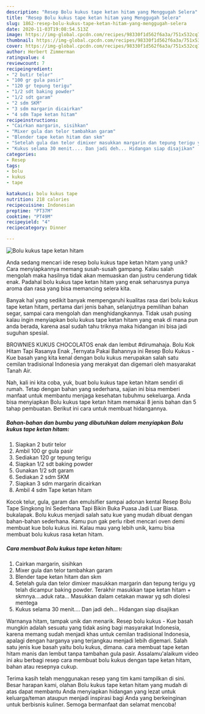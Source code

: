 ```yaml
---
description: "Resep Bolu kukus tape ketan hitam yang Menggugah Selera"
title: "Resep Bolu kukus tape ketan hitam yang Menggugah Selera"
slug: 1862-resep-bolu-kukus-tape-ketan-hitam-yang-menggugah-selera
date: 2020-11-03T19:08:54.513Z
image: https://img-global.cpcdn.com/recipes/98330f1d562f6a3a/751x532cq70/bolu-kukus-tape-ketan-hitam-foto-resep-utama.jpg
thumbnail: https://img-global.cpcdn.com/recipes/98330f1d562f6a3a/751x532cq70/bolu-kukus-tape-ketan-hitam-foto-resep-utama.jpg
cover: https://img-global.cpcdn.com/recipes/98330f1d562f6a3a/751x532cq70/bolu-kukus-tape-ketan-hitam-foto-resep-utama.jpg
author: Herbert Zimmerman
ratingvalue: 4
reviewcount: 7
recipeingredient:
- "2 butir telor"
- "100 gr gula pasir"
- "120 gr tepung terigu"
- "1/2 sdt baking powder"
- "1/2 sdt garam"
- "2 sdm SKM"
- "3 sdm margarin dicairkan"
- "4 sdm Tape ketan hitam"
recipeinstructions:
- "Cairkan margarin, sisihkan"
- "Mixer gula dan telor tambahkan garam"
- "Blender tape ketan hitam dan skm"
- "Setelah gula dan telor dimixer masukkan margarin dan tepung terigu yg telah dicampur baking powder. Terakhir masukkan tape ketan hitam + skmnya....aduk rata... Masukkan dalam cetakan mawar yg sdh diolesi mentega"
- "Kukus selama 30 menit.... Dan jadi deh... Hidangan siap disajikan"
categories:
- Resep
tags:
- bolu
- kukus
- tape

katakunci: bolu kukus tape 
nutrition: 218 calories
recipecuisine: Indonesian
preptime: "PT37M"
cooktime: "PT49M"
recipeyield: "4"
recipecategory: Dinner

---
```



![Bolu kukus tape ketan hitam](https://img-global.cpcdn.com/recipes/98330f1d562f6a3a/751x532cq70/bolu-kukus-tape-ketan-hitam-foto-resep-utama.jpg)

Anda sedang mencari ide resep bolu kukus tape ketan hitam yang unik? Cara menyiapkannya memang susah-susah gampang. Kalau salah mengolah maka hasilnya tidak akan memuaskan dan justru cenderung tidak enak. Padahal bolu kukus tape ketan hitam yang enak seharusnya punya aroma dan rasa yang bisa memancing selera kita.

Banyak hal yang sedikit banyak mempengaruhi kualitas rasa dari bolu kukus tape ketan hitam, pertama dari jenis bahan, selanjutnya pemilihan bahan segar, sampai cara mengolah dan menghidangkannya. Tidak usah pusing kalau ingin menyiapkan bolu kukus tape ketan hitam yang enak di mana pun anda berada, karena asal sudah tahu triknya maka hidangan ini bisa jadi suguhan spesial.

BROWNIES KUKUS CHOCOLATOS enak dan lembut #dirumahaja. Bolu Kok Hitam Tapi Rasanya Enak ,Ternyata Pakai Bahannya ini Resep Bolu Kukus - Kue basah yang kita kenal dengan bolu kukus merupakan salah satu cemilan tradisional Indonesia yang merakyat dan digemari oleh masyarakat Tanah Air.


Nah, kali ini kita coba, yuk, buat bolu kukus tape ketan hitam sendiri di rumah. Tetap dengan bahan yang sederhana, sajian ini bisa memberi manfaat untuk membantu menjaga kesehatan tubuhmu sekeluarga. Anda bisa menyiapkan Bolu kukus tape ketan hitam memakai 8 jenis bahan dan 5 tahap pembuatan. Berikut ini cara untuk membuat hidangannya.

<!--inarticleads1-->

##### Bahan-bahan dan bumbu yang dibutuhkan dalam menyiapkan Bolu kukus tape ketan hitam:

1. Siapkan 2 butir telor
1. Ambil 100 gr gula pasir
1. Sediakan 120 gr tepung terigu
1. Siapkan 1/2 sdt baking powder
1. Gunakan 1/2 sdt garam
1. Sediakan 2 sdm SKM
1. Siapkan 3 sdm margarin dicairkan
1. Ambil 4 sdm Tape ketan hitam


Kocok telur, gula, garam dan emulsifier sampai adonan kental Resep Bolu Tape Singkong Ini Sederhana Tapi Bikin Buka Puasa Jadi Luar Biasa. bukalapak. Bolu kukus menjadi salah satu kue yang mudah dibuat dengan bahan-bahan sederhana. Kamu pun gak perlu ribet mencari oven demi membuat kue bolu kukus ini. Kalau mau yang lebih unik, kamu bisa membuat bolu kukus rasa ketan hitam. 

<!--inarticleads2-->

##### Cara membuat Bolu kukus tape ketan hitam:

1. Cairkan margarin, sisihkan
1. Mixer gula dan telor tambahkan garam
1. Blender tape ketan hitam dan skm
1. Setelah gula dan telor dimixer masukkan margarin dan tepung terigu yg telah dicampur baking powder. Terakhir masukkan tape ketan hitam + skmnya....aduk rata... Masukkan dalam cetakan mawar yg sdh diolesi mentega
1. Kukus selama 30 menit.... Dan jadi deh... Hidangan siap disajikan


Warnanya hitam, tampak unik dan menarik. Resep bolu kukus - Kue basah mungkin adalah sesuatu yang tidak asing bagi masyarakat Indonesia, karena memang sudah menjadi khas untuk cemilan tradisional Indonesia, apalagi dengan harganya yang terjangkau menjadi lebih digemari. Salah satu jenis kue basah yaitu bolu kukus, dimana. cara membuat tape ketan hitam manis dan lembut tanpa tambahan gula pasir. Assalamu&#39;alaikum video ini aku berbagi resep cara membuat bolu kukus dengan tape ketan hitam, bahan atau resepnya cukup. 

Terima kasih telah menggunakan resep yang tim kami tampilkan di sini. Besar harapan kami, olahan Bolu kukus tape ketan hitam yang mudah di atas dapat membantu Anda menyiapkan hidangan yang lezat untuk keluarga/teman ataupun menjadi inspirasi bagi Anda yang berkeinginan untuk berbisnis kuliner. Semoga bermanfaat dan selamat mencoba!
